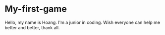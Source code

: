 # My-first-game
Hello, my name is Hoang. I'm a junior in coding.
Wish everyone can help me better and better, thank all.
